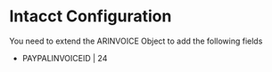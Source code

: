 # Intacct Configuration
You need to extend the ARINVOICE Object to add the following fields
* PAYPALINVOICEID | 24